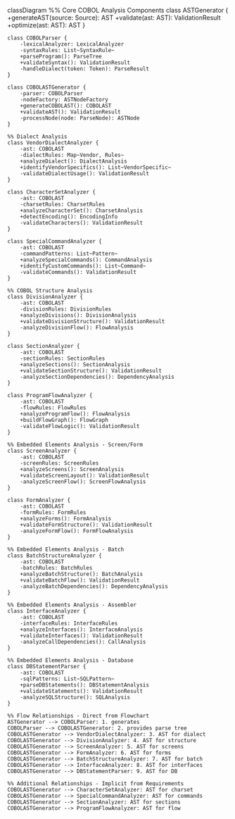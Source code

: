 classDiagram
    %% Core COBOL Analysis Components
    class ASTGenerator {
        +generateAST(source: Source): AST
        +validate(ast: AST): ValidationResult
        +optimize(ast: AST): AST
    }

    class COBOLParser {
        -lexicalAnalyzer: LexicalAnalyzer
        -syntaxRules: List~SyntaxRule~
        +parseProgram(): ParseTree
        +validateSyntax(): ValidationResult
        -handleDialect(token: Token): ParseResult
    }

    class COBOLASTGenerator {
        -parser: COBOLParser
        -nodeFactory: ASTNodeFactory
        +generateCOBOLAST(): COBOLAST
        +validateAST(): ValidationResult
        -processNode(node: ParseNode): ASTNode
    }

    %% Dialect Analysis
    class VendorDialectAnalyzer {
        -ast: COBOLAST
        -dialectRules: Map~Vendor, Rules~
        +analyzeDialect(): DialectAnalysis
        +identifyVendorSpecifics(): List~VendorSpecific~
        -validateDialectUsage(): ValidationResult
    }

    class CharacterSetAnalyzer {
        -ast: COBOLAST
        -charsetRules: CharsetRules
        +analyzeCharacterSet(): CharsetAnalysis
        +detectEncoding(): EncodingInfo
        -validateCharacters(): ValidationResult
    }

    class SpecialCommandAnalyzer {
        -ast: COBOLAST
        -commandPatterns: List~Pattern~
        +analyzeSpecialCommands(): CommandAnalysis
        +identifyCustomCommands(): List~Command~
        -validateCommands(): ValidationResult
    }

    %% COBOL Structure Analysis
    class DivisionAnalyzer {
        -ast: COBOLAST
        -divisionRules: DivisionRules
        +analyzeDivisions(): DivisionAnalysis
        +validateDivisionStructure(): ValidationResult
        -analyzeDivisionFlow(): FlowAnalysis
    }

    class SectionAnalyzer {
        -ast: COBOLAST
        -sectionRules: SectionRules
        +analyzeSections(): SectionAnalysis
        +validateSectionStructure(): ValidationResult
        -analyzeSectionDependencies(): DependencyAnalysis
    }

    class ProgramFlowAnalyzer {
        -ast: COBOLAST
        -flowRules: FlowRules
        +analyzeProgramFlow(): FlowAnalysis
        +buildFlowGraph(): FlowGraph
        -validateFlowLogic(): ValidationResult
    }

    %% Embedded Elements Analysis - Screen/Form
    class ScreenAnalyzer {
        -ast: COBOLAST
        -screenRules: ScreenRules
        +analyzeScreens(): ScreenAnalysis
        +validateScreenLayout(): ValidationResult
        -analyzeScreenFlow(): ScreenFlowAnalysis
    }

    class FormAnalyzer {
        -ast: COBOLAST
        -formRules: FormRules
        +analyzeForms(): FormAnalysis
        +validateFormStructure(): ValidationResult
        -analyzeFormFlow(): FormFlowAnalysis
    }

    %% Embedded Elements Analysis - Batch
    class BatchStructureAnalyzer {
        -ast: COBOLAST
        -batchRules: BatchRules
        +analyzeBatchStructure(): BatchAnalysis
        +validateBatchFlow(): ValidationResult
        -analyzeBatchDependencies(): DependencyAnalysis
    }

    %% Embedded Elements Analysis - Assembler
    class InterfaceAnalyzer {
        -ast: COBOLAST
        -interfaceRules: InterfaceRules
        +analyzeInterfaces(): InterfaceAnalysis
        +validateInterfaces(): ValidationResult
        -analyzeCallDependencies(): CallAnalysis
    }

    %% Embedded Elements Analysis - Database
    class DBStatementParser {
        -ast: COBOLAST
        -sqlPatterns: List~SQLPattern~
        +parseDBStatements(): DBStatementAnalysis
        +validateStatements(): ValidationResult
        -analyzeSQLStructure(): SQLAnalysis
    }

    %% Flow Relationships - Direct from Flowchart
    ASTGenerator --> COBOLParser: 1. generates
    COBOLParser --> COBOLASTGenerator: 2. provides parse tree
    COBOLASTGenerator --> VendorDialectAnalyzer: 3. AST for dialect
    COBOLASTGenerator --> DivisionAnalyzer: 4. AST for structure
    COBOLASTGenerator --> ScreenAnalyzer: 5. AST for screens
    COBOLASTGenerator --> FormAnalyzer: 6. AST for forms
    COBOLASTGenerator --> BatchStructureAnalyzer: 7. AST for batch
    COBOLASTGenerator --> InterfaceAnalyzer: 8. AST for interfaces
    COBOLASTGenerator --> DBStatementParser: 9. AST for DB

    %% Additional Relationships - Implicit from Requirements
    COBOLASTGenerator --> CharacterSetAnalyzer: AST for charset
    COBOLASTGenerator --> SpecialCommandAnalyzer: AST for commands
    COBOLASTGenerator --> SectionAnalyzer: AST for sections
    COBOLASTGenerator --> ProgramFlowAnalyzer: AST for flow